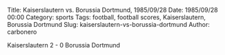 Title: Kaiserslautern vs. Borussia Dortmund, 1985/09/28
Date: 1985/09/28 00:00
Category: sports
Tags: football, football scores, Kaiserslautern, Borussia Dortmund
Slug: kaiserslautern-vs-borussia-dortmund
Author: carbonero


Kaiserslautern 2 - 0 Borussia Dortmund
